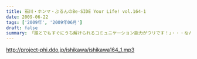 ```yaml
---
title: 石川・ホンマ・ぶるんのBe-SIDE Your Life! vol.164-1
date: 2009-06-22
tags: ['2009年', '2009年06月']
draft: false
summary: 「誰とでもすぐにうち解けられるコミュニケーション能力がウリです！」・・・なんてことは絶対に言えないメンバーが集うビーサイ。今回はなぜかそんなお話になっていき・・・NAMAE
---
```


http://project-phi.ddo.jp/ishikawa/ishikawa164_1.mp3

